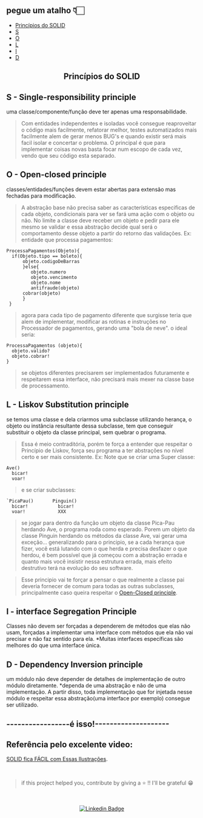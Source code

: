  <h2> pegue um atalho 👇🏻</h2>   
 
- [Princípios do SOLID](#princ%C3%ADpios-do-solid)
- [S](#s---single-responsibility-principle)
- [O](#o---open-closed-principle)
- [L](#l---liskov-substitution-principle)   
- [I](#i---interface-segregation-principle)      
- [D](#d---dependency-inversion-principle)   


<h2 align="center">Princípios do SOLID</h2>   
   
   ## S - Single-responsibility principle      
   uma classe/componente/função deve ter apenas uma responsabilidade.
   > Com entidades independentes e isoladas você consegue reaproveitar o código mais facilmente, refatorar melhor, testes automatizados mais facilmente alem de gerar menos BUG's e quando existir será mais facil isolar e concertar o problema.
   > O principal é que para implementar coisas novas basta focar num escopo de cada vez, vendo que seu código esta separado.   
   
   ## O - Open-closed principle   
   classes/entidades/funções devem estar abertas para extensão mas fechadas para modificação.
   > A abstração base não precisa saber as características especificas de cada objeto, condicionais para ver se fará uma ação com o objeto ou não. No limite a classe deve receber um objeto e pedir para ele mesmo se validar e essa abstração decide qual será o comportamento desse objeto a partir do retorno das validações.
   > Ex: entidade que processa pagamentos:
  
  ```
  ProcessaPagamentos(Objeto){      
    if(Objeto.tipo == boleto){     
        objeto.codigoDeBarras   
        }else{   
           objeto.numero   
           objeto.vencimento   
           objeto.nome
           antifraude(objeto)
        cobrar(objeto)
        }
   }
```   
> agora para cada tipo de pagamento diferente que surgisse teria que alem de implementar, modificar as rotinas e instruções no Processador de pagamentos, gerando uma "bola de neve".
o ideal seria:
```
ProcessaPagamentos (objeto){
  objeto.valido?
  objeto.cobrar!
}
```
>se objetos diferentes precisarem ser implementados futuramente  e respeitarem essa interface, não precisará mais mexer na classe base de processamento.

## L - Liskov Substitution principle
se temos uma classe e dela criarmos uma subclasse utilizando herança, o objeto ou instância resultante dessa subclasse, tem que conseguir substituir o objeto da classe principal, sem quebrar o programa.
>Essa é meio contraditória, porém te força a entender que respeitar o Princípio de Liskov, força seu programa a ter abstrações no nível certo e ser mais consistente.
>Ex:
>Note que se criar uma Super classe:   
```
Ave()
  bicar!
  voar!
```
>e se criar subclasses:
```
`PicaPau()       Pinguin()
  bicar!           bicar!
  voar!            XXX  
```
> se jogar para dentro da função um objeto da classe Pica-Pau herdando Ave, o programa roda como esperado. Porem um objeto da classe Pinguin herdando os métodos da classe Ave, vai gerar uma exceção...
>generalizando para o principio, se a cada herança que fizer, você está lutando com o que herda e precisa desfazer o que herdou, é bem possível que já começou com a abstração errada e quanto mais você insistir nessa estrutura errada, mais efeito destrutivo terá na evolução do seu software.

>Esse principio vai te forçar a pensar o que realmente a classe pai deveria fornecer de comum para todas as outras subclasses, principalmente caso queira respeitar o [Open-Closed principle](#O-Open-closed-principle).

## I - interface Segregation Principle
Classes não devem ser forçadas a dependerem de métodos que elas não usam, forçadas a implementar uma interface com métodos que ela não vai precisar e não faz sentido para ela.
*Muitas interfaces específicas são melhores do que uma interface única.

## D - Dependency Inversion principle
um módulo não deve depender de detalhes de implementação de outro módulo diretamente.
*dependa de uma abstração e não de uma implementação.
A partir disso, toda implementação que for injetada nesse módulo e respeitar essa abstração(uma interface por exemplo) consegue ser utilizado.

## -----------------é isso!--------------------   

## Referência pelo excelente video:
[SOLID fica FÁCIL com Essas Ilustrações](https://www.youtube.com/watch?v=6SfrO3D4dHM&ab_channel=FilipeDeschamps).

</br>

>if this project helped you, contribute by giving a ⭐ !! I'll be grateful 😁      

</br>   
<div align="center">   
  
   [![Linkedin Badge](https://img.shields.io/badge/-weslei%20tiago-292929?style=flat-square&logo=Linkedin&logoColor=white&link=https://www.linkedin.com/in/weslei-tiago-53b47a208/)](https://www.linkedin.com/in/weslei-tiago-53b47a208/)   
  
   </div>
